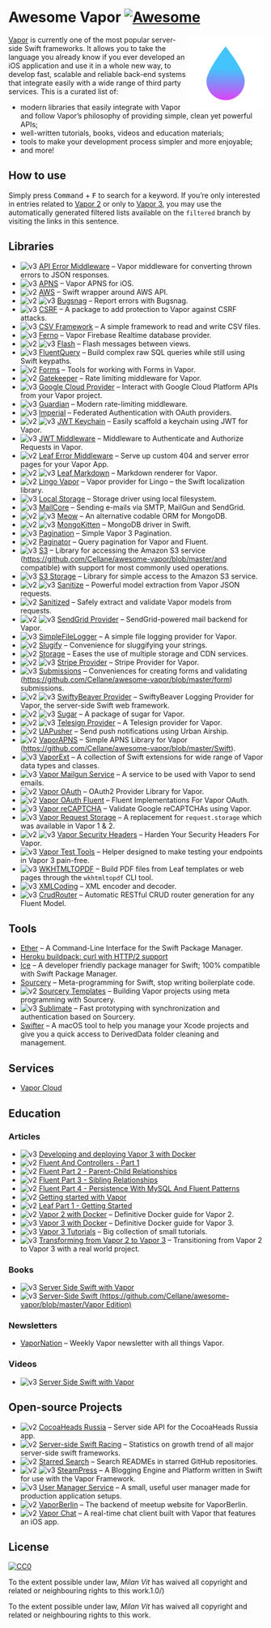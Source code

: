 # Awesome Vapor [![Awesome](https://awesome.re/badge.svg)](https://awesome.re)

[<img src="https://raw.githubusercontent.com/Cellane/awesome-vapor/master/img/vapor-logo.png" align="right" width="150">](https://vapor.codes)

[Vapor](https://vapor.codes) is currently one of the most popular server-side Swift frameworks. It allows you to take the language you already know if you ever developed an iOS application and use it in a whole new way, to develop fast, scalable and reliable back-end systems that integrate easily with a wide range of third party services. This is a curated list of:

- modern libraries that easily integrate with Vapor and follow Vapor’s philosophy of providing simple, clean yet powerful APIs;
- well-written tutorials, books, videos and education materials;
- tools to make your development process simpler and more enjoyable;
- and more!



## How to use

Simply press <kbd>Command</kbd> + <kbd>F</kbd> to search for a keyword. If you’re only interested in entries related to [Vapor 2](https://github.com/Cellane/awesome-vapor/blob/filtered/vapor-2.md) or only to [Vapor 3](https://github.com/Cellane/awesome-vapor/blob/filtered/vapor-3.md), you may use the automatically generated filtered lists available on the `filtered` branch by visiting the links in this sentence.

## Libraries

- ![v3](https://github.com/Cellane/awesome-vapor/blob/master/img/vapor-3.png) [API Error Middleware](https://github.com/Cellane/awesome-vapor/blob/master/https://github.com/skelpo/APIErrorMiddleware) – Vapor middleware for converting thrown errors to JSON responses.
- ![v3](https://github.com/Cellane/awesome-vapor/blob/master/img/vapor-3.png) [APNS](https://github.com/Cellane/awesome-vapor/blob/master/https://github.com/vapor-community/apns) – Vapor APNS for iOS.
- ![v2](https://github.com/Cellane/awesome-vapor/blob/master/img/vapor-2.png) [AWS](https://github.com/Cellane/awesome-vapor/blob/master/https://github.com/nodes-vapor/aws) – Swift wrapper around AWS API.
- ![v2](https://github.com/Cellane/awesome-vapor/blob/master/img/vapor-2.png) ![v3](https://github.com/Cellane/awesome-vapor/blob/master/img/vapor-3.png) [Bugsnag](https://github.com/Cellane/awesome-vapor/blob/master/https://github.com/nodes-vapor/bugsnag) – Report errors with Bugsnag.
- ![v3](https://github.com/Cellane/awesome-vapor/blob/master/img/vapor-3.png) [CSRF](https://github.com/Cellane/awesome-vapor/blob/master/https://github.com/vapor-community/CSRF) – A package to add protection to Vapor against CSRF attacks.
- ![v3](https://github.com/Cellane/awesome-vapor/blob/master/img/vapor-3.png) [CSV Framework](https://github.com/Cellane/awesome-vapor/blob/master/https://github.com/skelpo/CSV) – A simple framework to read and write CSV files.
- ![v3](https://github.com/Cellane/awesome-vapor/blob/master/img/vapor-3.png) [Ferno](https://github.com/Cellane/awesome-vapor/blob/master/https://github.com/vapor-community/ferno) – Vapor Firebase Realtime database provider.
- ![v2](https://github.com/Cellane/awesome-vapor/blob/master/img/vapor-2.png) ![v3](https://github.com/Cellane/awesome-vapor/blob/master/img/vapor-3.png) [Flash](https://github.com/Cellane/awesome-vapor/blob/master/https://github.com/nodes-vapor/flash) – Flash messages between views.
- ![v3](https://github.com/Cellane/awesome-vapor/blob/master/img/vapor-3.png) [FluentQuery](https://github.com/Cellane/awesome-vapor/blob/master/https://github.com/MihaelIsaev/FluentQuery) – Build complex raw SQL queries while still using Swift keypaths.
- ![v2](https://github.com/Cellane/awesome-vapor/blob/master/img/vapor-2.png) [Forms](https://github.com/Cellane/awesome-vapor/blob/master/https://github.com/nodes-vapor/forms) – Tools for working with Forms in Vapor.
- ![v2](https://github.com/Cellane/awesome-vapor/blob/master/img/vapor-2.png) [Gatekeeper](https://github.com/Cellane/awesome-vapor/blob/master/https://github.com/nodes-vapor/gatekeeper) – Rate limiting middleware for Vapor.
- ![v3](https://github.com/Cellane/awesome-vapor/blob/master/img/vapor-3.png) [Google Cloud Provider](https://github.com/Cellane/awesome-vapor/blob/master/https://github.com/vapor-community/google-cloud-provider) – Interact with Google Cloud Platform APIs from your Vapor project.
- ![v3](https://github.com/Cellane/awesome-vapor/blob/master/img/vapor-3.png) [Guardian](https://github.com/Cellane/awesome-vapor/blob/master/https://github.com/Jinxiansen/Guardian) – Modern rate-limiting middleware.
- ![v3](https://github.com/Cellane/awesome-vapor/blob/master/img/vapor-3.png) [Imperial](https://github.com/Cellane/awesome-vapor/blob/master/https://github.com/vapor-community/Imperial) – Federated Authentication with OAuth providers.
- ![v2](https://github.com/Cellane/awesome-vapor/blob/master/img/vapor-2.png) ![v3](https://github.com/Cellane/awesome-vapor/blob/master/img/vapor-3.png) [JWT Keychain](https://github.com/Cellane/awesome-vapor/blob/master/https://github.com/nodes-vapor/jwt-keychain) – Easily scaffold a keychain using JWT for Vapor.
- ![v3](https://github.com/Cellane/awesome-vapor/blob/master/img/vapor-3.png) [JWT Middleware](https://github.com/Cellane/awesome-vapor/blob/master/https://github.com/skelpo/JWTMiddleware) – Middleware to Authenticate and Authorize Requests in Vapor.
- ![v2](https://github.com/Cellane/awesome-vapor/blob/master/img/vapor-2.png) [Leaf Error Middleware](https://github.com/Cellane/awesome-vapor/blob/master/https://github.com/brokenhandsio/leaf-error-middleware) – Serve up custom 404 and server error pages for your Vapor App.
- ![v2](https://github.com/Cellane/awesome-vapor/blob/master/img/vapor-2.png) ![v3](https://github.com/Cellane/awesome-vapor/blob/master/img/vapor-3.png) [Leaf Markdown](https://github.com/Cellane/awesome-vapor/blob/master/https://github.com/vapor-community/leaf-markdown) – Markdown renderer for Vapor.
- ![v2](https://github.com/Cellane/awesome-vapor/blob/master/img/vapor-2.png) [Lingo Vapor](https://github.com/Cellane/awesome-vapor/blob/master/https://github.com/vapor-community/Lingo-Vapor) – Vapor provider for Lingo – the Swift localization library.
- ![v3](https://github.com/Cellane/awesome-vapor/blob/master/img/vapor-3.png) [Local Storage](https://github.com/Cellane/awesome-vapor/blob/master/https://github.com/gperdomor/local-storage) – Storage driver using local filesystem.
- ![v3](https://github.com/Cellane/awesome-vapor/blob/master/img/vapor-3.png) [MailCore](https://github.com/Cellane/awesome-vapor/blob/master/https://github.com/LiveUI/MailCore) – Sending e-mails via SMTP, MailGun and SendGrid.
- ![v2](https://github.com/Cellane/awesome-vapor/blob/master/img/vapor-2.png) ![v3](https://github.com/Cellane/awesome-vapor/blob/master/img/vapor-3.png) [Meow](https://github.com/Cellane/awesome-vapor/blob/master/https://github.com/OpenKitten/Meow) – An alternative codable ORM for MongoDB.
- ![v2](https://github.com/Cellane/awesome-vapor/blob/master/img/vapor-2.png) ![v3](https://github.com/Cellane/awesome-vapor/blob/master/img/vapor-3.png) [MongoKitten](https://github.com/Cellane/awesome-vapor/blob/master/https://github.com/OpenKitten/MongoKitten) – MongoDB driver in Swift.
- ![v3](https://github.com/Cellane/awesome-vapor/blob/master/img/vapor-3.png) [Pagination](https://github.com/Cellane/awesome-vapor/blob/master/https://github.com/vapor-community/pagination) – Simple Vapor 3 Pagination.
- ![v2](https://github.com/Cellane/awesome-vapor/blob/master/img/vapor-2.png) [Paginator](https://github.com/Cellane/awesome-vapor/blob/master/https://github.com/nodes-vapor/paginator) – Query pagination for Vapor and Fluent.
- ![v3](https://github.com/Cellane/awesome-vapor/blob/master/img/vapor-3.png) [S3](https://github.com/Cellane/awesome-vapor/blob/master/https://github.com/LiveUI/S3) – Library for accessing the Amazon S3 service (https://github.com/Cellane/awesome-vapor/blob/master/and compatible) with support for most commonly used operations.
- ![v3](https://github.com/Cellane/awesome-vapor/blob/master/img/vapor-3.png) [S3 Storage](https://github.com/Cellane/awesome-vapor/blob/master/https://github.com/anthonycastelli/s3-storage) – Library for simple access to the Amazon S3 service.
- ![v2](https://github.com/Cellane/awesome-vapor/blob/master/img/vapor-2.png) ![v3](https://github.com/Cellane/awesome-vapor/blob/master/img/vapor-3.png) [Sanitize](https://github.com/Cellane/awesome-vapor/blob/master/https://github.com/gperdomor/sanitize) – Powerful model extraction from Vapor JSON requests.
- ![v2](https://github.com/Cellane/awesome-vapor/blob/master/img/vapor-2.png) [Sanitized](https://github.com/Cellane/awesome-vapor/blob/master/https://github.com/nodes-vapor/sanitized) – Safely extract and validate Vapor models from requests.
- ![v2](https://github.com/Cellane/awesome-vapor/blob/master/img/vapor-2.png) ![v3](https://github.com/Cellane/awesome-vapor/blob/master/img/vapor-3.png) [SendGrid Provider](https://github.com/Cellane/awesome-vapor/blob/master/https://github.com/vapor-community/sendgrid-provider) – SendGrid-powered mail backend for Vapor.
- ![v3](https://github.com/Cellane/awesome-vapor/blob/master/img/vapor-3.png) [SimpleFileLogger](https://github.com/Cellane/awesome-vapor/blob/master/https://github.com/hallee/vapor-simple-file-logger) – A simple file logging provider for Vapor.
- ![v2](https://github.com/Cellane/awesome-vapor/blob/master/img/vapor-2.png) [Slugify](https://github.com/Cellane/awesome-vapor/blob/master/https://github.com/nodes-vapor/slugify) – Convenience for sluggifying your strings.
- ![v2](https://github.com/Cellane/awesome-vapor/blob/master/img/vapor-2.png) [Storage](https://github.com/Cellane/awesome-vapor/blob/master/https://github.com/nodes-vapor/storage) – Eases the use of multiple storage and CDN services.
- ![v2](https://github.com/Cellane/awesome-vapor/blob/master/img/vapor-2.png) ![v3](https://github.com/Cellane/awesome-vapor/blob/master/img/vapor-3.png) [Stripe Provider](https://github.com/Cellane/awesome-vapor/blob/master/https://github.com/vapor-community/stripe-provider) – Stripe Provider for Vapor.
- ![v3](https://github.com/Cellane/awesome-vapor/blob/master/img/vapor-3.png) [Submissions](https://github.com/Cellane/awesome-vapor/blob/master/https://github.com/nodes-vapor/submissions) – Conveniences for creating forms and validating (https://github.com/Cellane/awesome-vapor/blob/master/form) submissions.
- ![v2](https://github.com/Cellane/awesome-vapor/blob/master/img/vapor-2.png) ![v3](https://github.com/Cellane/awesome-vapor/blob/master/img/vapor-3.png) [SwiftyBeaver Provider](https://github.com/Cellane/awesome-vapor/blob/master/https://github.com/vapor-community/swiftybeaver-provider) – SwiftyBeaver Logging Provider for Vapor, the server-side Swift web framework.
- ![v2](https://github.com/Cellane/awesome-vapor/blob/master/img/vapor-2.png) ![v3](https://github.com/Cellane/awesome-vapor/blob/master/img/vapor-3.png) [Sugar](https://github.com/Cellane/awesome-vapor/blob/master/https://github.com/nodes-vapor/sugar) – A package of sugar for Vapor.
- ![v2](https://github.com/Cellane/awesome-vapor/blob/master/img/vapor-2.png) ![v3](https://github.com/Cellane/awesome-vapor/blob/master/img/vapor-3.png) [Telesign Provider](https://github.com/Cellane/awesome-vapor/blob/master/https://github.com/vapor-community/telesign-provider) – A Telesign provider for Vapor.
- ![v2](https://github.com/Cellane/awesome-vapor/blob/master/img/vapor-2.png) [UAPusher](https://github.com/Cellane/awesome-vapor/blob/master/https://github.com/nodes-vapor/push-urban-airship) – Send push notifications using Urban Airship.
- ![v2](https://github.com/Cellane/awesome-vapor/blob/master/img/vapor-2.png) [VaporAPNS](https://github.com/Cellane/awesome-vapor/blob/master/https://github.com/matthijs2704/vapor-apns) – Simple APNS Library for Vapor (https://github.com/Cellane/awesome-vapor/blob/master/Swift).
- ![v3](https://github.com/Cellane/awesome-vapor/blob/master/img/vapor-3.png) [VaporExt](https://github.com/Cellane/awesome-vapor/blob/master/https://github.com/vapor-community/vapor-ext) – A collection of Swift extensions for wide range of Vapor data types and classes.
- ![v3](https://github.com/Cellane/awesome-vapor/blob/master/img/vapor-3.png) [Vapor Mailgun Service](https://github.com/Cellane/awesome-vapor/blob/master/https://github.com/twof/VaporMailgunService) – A service to be used with Vapor to send emails.
- ![v2](https://github.com/Cellane/awesome-vapor/blob/master/img/vapor-2.png) [Vapor OAuth](https://github.com/Cellane/awesome-vapor/blob/master/https://github.com/brokenhandsio/vapor-oauth) – OAuth2 Provider Library for Vapor.
- ![v2](https://github.com/Cellane/awesome-vapor/blob/master/img/vapor-2.png) [Vapor OAuth Fluent](https://github.com/Cellane/awesome-vapor/blob/master/https://github.com/brokenhandsio/vapor-oauth-fluent) – Fluent Implementations For Vapor OAuth.
- ![v3](https://github.com/Cellane/awesome-vapor/blob/master/img/vapor-3.png) [Vapor reCAPTCHA](https://github.com/Cellane/awesome-vapor/blob/master/https://github.com/gotranseo/vapor-recaptcha) – Validate Google reCAPTCHAs using Vapor.
- ![v3](https://github.com/Cellane/awesome-vapor/blob/master/img/vapor-3.png) [Vapor Request Storage](https://github.com/Cellane/awesome-vapor/blob/master/https://github.com/skelpo/vapor-request-storage) – A replacement for `request.storage` which was available in Vapor 1 & 2.
- ![v2](https://github.com/Cellane/awesome-vapor/blob/master/img/vapor-2.png) ![v3](https://github.com/Cellane/awesome-vapor/blob/master/img/vapor-3.png) [Vapor Security Headers](https://github.com/Cellane/awesome-vapor/blob/master/https://github.com/brokenhandsio/VaporSecurityHeaders) – Harden Your Security Headers For Vapor.
- ![v3](https://github.com/Cellane/awesome-vapor/blob/master/img/vapor-3.png) [Vapor Test Tools](https://github.com/Cellane/awesome-vapor/blob/master/https://github.com/LiveUI/VaporTestTools) – Helper designed to make testing your endpoints in Vapor 3 pain-free.
- ![v3](https://github.com/Cellane/awesome-vapor/blob/master/img/vapor-3.png) [WKHTMLTOPDF](https://github.com/Cellane/awesome-vapor/blob/master/https://github.com/MihaelIsaev/wkhtmltopdf) – Build PDF files from Leaf templates or web pages through the `wkhtmltopdf` CLI tool.
- ![v3](https://github.com/Cellane/awesome-vapor/blob/master/img/vapor-3.png) [XMLCoding](https://github.com/Cellane/awesome-vapor/blob/master/https://github.com/LiveUI/XMLCoding) – XML encoder and decoder.
- ![v3](https://github.com/Cellane/awesome-vapor/blob/master/img/vapor-3.png) [CrudRouter](https://github.com/Cellane/awesome-vapor/blob/master/https://github.com/twof/VaporCRUDRouter) – Automatic RESTful CRUD router generation for any Fluent Model.

## Tools

- [Ether](https://github.com/Ether-CLI/Ether) – A Command-Line Interface for the Swift Package Manager.
- [Heroku buildpack: curl with HTTP/2 support](https://github.com/vzsg/heroku-buildpack-curl-http2)
- [Ice](https://github.com/jakeheis/Ice) – A developer friendly package manager for Swift; 100% compatible with Swift Package Manager.
- [Sourcery](https://github.com/krzysztofzablocki/Sourcery) – Meta-programming for Swift, stop writing boilerplate code.
- ![v2](https://github.com/Cellane/awesome-vapor/blob/master/img/vapor-2.png) [Sourcery Templates](https://github.com/Cellane/awesome-vapor/blob/master/https://github.com/nodes-vapor/sourcery-templates) – Building Vapor projects using meta programming with Sourcery.
- ![v3](https://github.com/Cellane/awesome-vapor/blob/master/img/vapor-3.png) [Sublimate](https://github.com/Cellane/awesome-vapor/blob/master/https://github.com/gabrielepalma/sublimate) – Fast prototyping with synchronization and authentication based on Sourcery.
- [Swifter](https://github.com/LiveUI/Swifter) – A macOS tool to help you manage your Xcode projects and give you a quick access to DerivedData folder cleaning and management.

## Services

- [Vapor Cloud](https://vapor.cloud)

## Education

### Articles

- ![v3](https://github.com/Cellane/awesome-vapor/blob/master/img/vapor-3.png) [Developing and deploying Vapor 3 with Docker](https://github.com/Cellane/awesome-vapor/blob/master/https://bygri.github.io/2018/05/14/developing-deploying-vapor-docker.html)
- ![v2](https://github.com/Cellane/awesome-vapor/blob/master/img/vapor-2.png) [Fluent And Controllers - Part 1](https://github.com/Cellane/awesome-vapor/blob/master/https://geeks.brokenhands.io/blog/posts/fluent-and-controllers-part-1/)
- ![v2](https://github.com/Cellane/awesome-vapor/blob/master/img/vapor-2.png) [Fluent Part 2 - Parent-Child Relationships](https://github.com/Cellane/awesome-vapor/blob/master/https://geeks.brokenhands.io/blog/posts/fluent-part-2-parent-child-relationships/)
- ![v2](https://github.com/Cellane/awesome-vapor/blob/master/img/vapor-2.png) [Fluent Part 3 - Sibling Relationships](https://github.com/Cellane/awesome-vapor/blob/master/https://geeks.brokenhands.io/blog/posts/fluent-part-3-sibling-relationships/)
- ![v2](https://github.com/Cellane/awesome-vapor/blob/master/img/vapor-2.png) [Fluent Part 4 - Persistence With MySQL And Fluent Patterns](https://github.com/Cellane/awesome-vapor/blob/master/https://geeks.brokenhands.io/blog/posts/fluent-part-4-persistence-with-mysql-and-fluent-patterns/)
- ![v2](https://github.com/Cellane/awesome-vapor/blob/master/img/vapor-2.png) [Getting started with Vapor](https://github.com/Cellane/awesome-vapor/blob/master/https://geeks.brokenhands.io/blog/posts/getting-started-with-vapor/)
- ![v2](https://github.com/Cellane/awesome-vapor/blob/master/img/vapor-2.png) [Leaf Part 1 - Getting Started](https://github.com/Cellane/awesome-vapor/blob/master/https://geeks.brokenhands.io/blog/posts/leaf-part-1-getting-started/)
- ![v2](https://github.com/Cellane/awesome-vapor/blob/master/img/vapor-2.png) [Vapor 2 with Docker](https://github.com/Cellane/awesome-vapor/blob/master/https://bygri.github.io/2018/01/24/vapor-2-with-docker.html) – Definitive Docker guide for Vapor 2.
- ![v3](https://github.com/Cellane/awesome-vapor/blob/master/img/vapor-3.png) [Vapor 3 with Docker](https://github.com/Cellane/awesome-vapor/blob/master/https://bygri.github.io/2018/01/24/vapor-3-with-docker.html) – Definitive Docker guide for Vapor 3.
- ![v3](https://github.com/Cellane/awesome-vapor/blob/master/img/vapor-3.png) [Vapor 3 Tutorials](https://github.com/Cellane/awesome-vapor/blob/master/https://mihaelamj.github.io/Vapor%20%203%20Tutorial/) – Big collection of small tutorials.
- ![v3](https://github.com/Cellane/awesome-vapor/blob/master/img/vapor-3.png) [Transforming from Vapor 2 to Vapor 3](https://github.com/Cellane/awesome-vapor/blob/master/https://www.skelpo.com/blog/vapor2-to-vapor3/) – Transitioning from Vapor 2 to Vapor 3 with a real world project.

### Books

- ![v3](https://github.com/Cellane/awesome-vapor/blob/master/img/vapor-3.png) [Server Side Swift with Vapor](https://github.com/Cellane/awesome-vapor/blob/master/https://store.raywenderlich.com/products/server-side-swift-with-vapor)
- ![v3](https://github.com/Cellane/awesome-vapor/blob/master/img/vapor-3.png) [Server-Side Swift (https://github.com/Cellane/awesome-vapor/blob/master/Vapor Edition)](https://github.com/Cellane/awesome-vapor/blob/master/https://www.hackingwithswift.com/store/server-side-swift)

### Newsletters

- [VaporNation](http://vapornation.news) – Weekly Vapor newsletter with all things Vapor.

### Videos

- ![v3](https://github.com/Cellane/awesome-vapor/blob/master/img/vapor-3.png) [Server Side Swift with Vapor](https://github.com/Cellane/awesome-vapor/blob/master/https://www.raywenderlich.com/4493-server-side-swift-with-vapor/lessons/1)

## Open-source Projects

- ![v2](https://github.com/Cellane/awesome-vapor/blob/master/img/vapor-2.png) [CocoaHeads Russia](https://github.com/Cellane/awesome-vapor/blob/master/https://github.com/cocoaheadsru/server) – Server side API for the CocoaHeads Russia app.
- ![v2](https://github.com/Cellane/awesome-vapor/blob/master/img/vapor-2.png) [Server-side Swift Racing](https://github.com/Cellane/awesome-vapor/blob/master/https://github.com/MartinLasek/serversideswift.racing) – Statistics on growth trend of all major server-side swift frameworks.
- ![v2](https://github.com/Cellane/awesome-vapor/blob/master/img/vapor-2.png) [Starred Search](https://github.com/Cellane/awesome-vapor/blob/master/https://github.com/mjmsmith/starredsearch) – Search READMEs in starred GitHub repositories.
- ![v2](https://github.com/Cellane/awesome-vapor/blob/master/img/vapor-2.png) ![v3](https://github.com/Cellane/awesome-vapor/blob/master/img/vapor-3.png) [SteamPress](https://github.com/Cellane/awesome-vapor/blob/master/https://github.com/brokenhandsio/SteamPress) – A Blogging Engine and Platform written in Swift for use with the Vapor Framework.
- ![v3](https://github.com/Cellane/awesome-vapor/blob/master/img/vapor-3.png) [User Manager Service](https://github.com/Cellane/awesome-vapor/blob/master/https://github.com/skelpo/UserManager) – A small, useful user manager made for production application setups.
- ![v2](https://github.com/Cellane/awesome-vapor/blob/master/img/vapor-2.png) [VaporBerlin](https://github.com/Cellane/awesome-vapor/blob/master/https://github.com/MartinLasek/vaporberlinBE) – The backend of meetup website for VaporBerlin.
- ![v2](https://github.com/Cellane/awesome-vapor/blob/master/img/vapor-2.png) [Vapor Chat](https://github.com/Cellane/awesome-vapor/blob/master/https://github.com/vapor-community/chat-example) – A real-time chat client built with Vapor that features an iOS app.

## License

[![CC0](http://mirrors.creativecommons.org/presskit/buttons/88x31/svg/cc-zero.svg)](https://creativecommons.org/publicdomain/zero/1.0/)

To the extent possible under law, _Milan Vit_ has waived all copyright and related or neighbouring rights to this work.1.0/)

To the extent possible under law, _Milan Vit_ has waived all copyright and related or neighbouring rights to this work.
